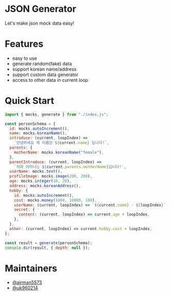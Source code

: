 # JSON Generator

Let's make json mock data easy!

# Features

- easy to use
- generate random(fake) data
- support korean name/address
- support custom data generator
- access to other data in current loop

# Quick Start

```javascript
import { mocks, generate } from "./index.js";

const personSchema = {
  id: mocks.autoIncrement(),
  name: mocks.koreanName(),
  introduce: (current, loopIndex) =>
    `안녕하세요 제 이름은 ${current.name} 입니다!`,
  parents: {
    motherName: mocks.koreanName("female"),
  },
  parentIntroduce: (current, loopIndex) =>
    `저희 어머니는 ${current.parents.motherName}입니다!`,
  userName: mocks.text(),
  profileImage: mocks.image(200, 200),
  age: mocks.integer(10, 20),
  address: mocks.koreanAddress(),
  hobby: {
    id: mocks.autoIncrement(),
    cost: mocks.money(1000, 10000, 100),
    userName: (current, loopIndex) => `${current.name} - ${loopIndex}`,
    secret: {
      content: (current, loopIndex) => current.age + loopIndex,
    },
  },
  other: (current, loopIndex) => current.hobby.cost + loopIndex,
};

const result = generate(personSchema);
console.dir(result, { depth: null });
```

# Maintainers

- [@airman5573](https://github.com/airman5573)
- [@uk960214](https://github.com/uk960214)
